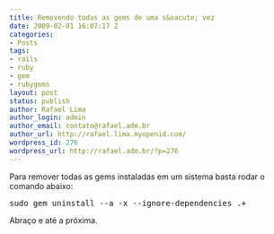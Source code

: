 ```yaml
---
title: Removendo todas as gems de uma s&oacute; vez
date: 2009-02-01 16:07:17 Z
categories:
- Posts
tags:
- rails
- ruby
- gem
- rubygems
layout: post
status: publish
author: Rafael Lima
author_login: admin
author_email: contato@rafael.adm.br
author_url: http://rafael.lima.myopenid.com/
wordpress_id: 276
wordpress_url: http://rafael.adm.br/?p=276
---
```


Para remover todas as gems instaladas em um sistema basta rodar o comando abaixo:

<pre lang="bash">sudo gem uninstall --a -x --ignore-dependencies .+</pre>

Abra&ccedil;o e at&eacute; a pr&oacute;xima.
